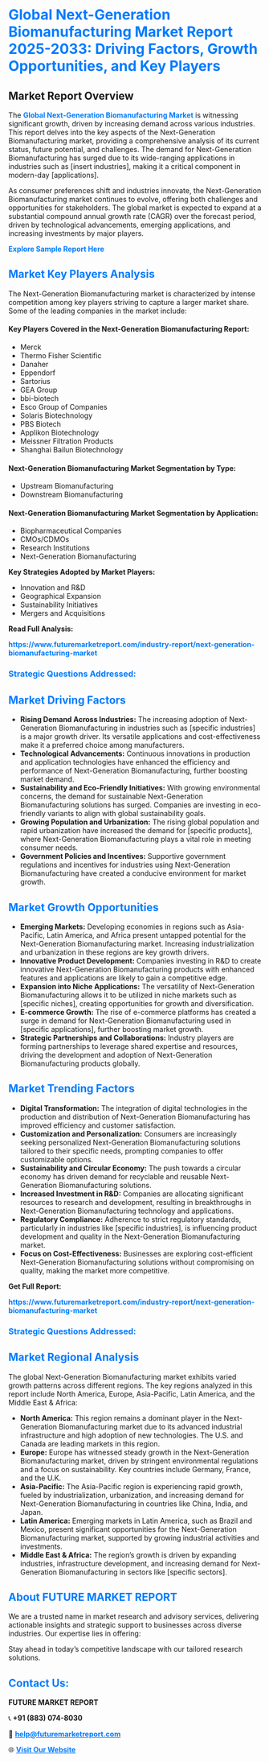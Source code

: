<h1 style="color: #007BFF;">Global Next-Generation Biomanufacturing Market Report 2025-2033: Driving Factors, Growth Opportunities, and Key Players</h1>

<section id="overview">
<h2>Market Report Overview</h2>
<p>The <a href="https://www.futuremarketreport.com/industry-report/next-generation-biomanufacturing-market" style="color: #007BFF; text-decoration: none;"><strong>Global Next-Generation Biomanufacturing Market</strong></a> is witnessing significant growth, driven by increasing demand across various industries. This report delves into the key aspects of the Next-Generation Biomanufacturing market, providing a comprehensive analysis of its current status, future potential, and challenges. The demand for Next-Generation Biomanufacturing has surged due to its wide-ranging applications in industries such as [insert industries], making it a critical component in modern-day [applications].</p>
<p>As consumer preferences shift and industries innovate, the Next-Generation Biomanufacturing market continues to evolve, offering both challenges and opportunities for stakeholders. The global market is expected to expand at a substantial compound annual growth rate (CAGR) over the forecast period, driven by technological advancements, emerging applications, and increasing investments by major players.</p>
</section>

<section id="overview">
<p><a href="https://www.futuremarketreport.com/request-sample/reportId=123907" style="color: #007BFF; text-decoration: none;"><strong>Explore Sample Report Here</strong></a></p>
</section>

<section id="key-players">
<h2 style="color: #007BFF;">Market Key Players Analysis</h2>
<p>The Next-Generation Biomanufacturing market is characterized by intense competition among key players striving to capture a larger market share. Some of the leading companies in the market include:</p>
<h4>Key Players Covered in the Next-Generation Biomanufacturing Report:</h4>
<ul><li>Merck</li><li>Thermo Fisher Scientific</li><li>Danaher</li><li>Eppendorf</li><li>Sartorius</li><li>GEA Group</li><li>bbi-biotech</li><li>Esco Group of Companies</li><li>Solaris Biotechnology</li><li>PBS Biotech</li><li>Applikon Biotechnology</li><li>Meissner Filtration Products</li><li>Shanghai Bailun Biotechnology</li></ul>
<h4>Next-Generation Biomanufacturing Market Segmentation by Type:</h4>
<ul><li>Upstream Biomanufacturing</li><li>Downstream Biomanufacturing</li></ul>

<h4>Next-Generation Biomanufacturing Market Segmentation by Application:</h4>
<ul><li>Biopharmaceutical Companies</li><li>CMOs/CDMOs</li><li>Research Institutions</li><li>Next-Generation Biomanufacturing</li></ul>
<p><strong>Key Strategies Adopted by Market Players:</strong></p>
<ul>
<li>Innovation and R&D</li>
<li>Geographical Expansion</li>
<li>Sustainability Initiatives</li>
<li>Mergers and Acquisitions</li>
</ul>
</section>

<section>
<p><strong>Read Full Analysis: </strong></p><a href="https://www.futuremarketreport.com/industry-report/next-generation-biomanufacturing-market" style="color: #007BFF; text-decoration: none;"><strong>https://www.futuremarketreport.com/industry-report/next-generation-biomanufacturing-market</strong></a>
<h3 style="color: #007BFF;">Strategic Questions Addressed:</h3>
</section>

<section id="driving-factors">
<h2 style="color: #007BFF;">Market Driving Factors</h2>
<ul>
<li><strong>Rising Demand Across Industries:</strong> The increasing adoption of Next-Generation Biomanufacturing in industries such as [specific industries] is a major growth driver. Its versatile applications and cost-effectiveness make it a preferred choice among manufacturers.</li>
<li><strong>Technological Advancements:</strong> Continuous innovations in production and application technologies have enhanced the efficiency and performance of Next-Generation Biomanufacturing, further boosting market demand.</li>
<li><strong>Sustainability and Eco-Friendly Initiatives:</strong> With growing environmental concerns, the demand for sustainable Next-Generation Biomanufacturing solutions has surged. Companies are investing in eco-friendly variants to align with global sustainability goals.</li>
<li><strong>Growing Population and Urbanization:</strong> The rising global population and rapid urbanization have increased the demand for [specific products], where Next-Generation Biomanufacturing plays a vital role in meeting consumer needs.</li>
<li><strong>Government Policies and Incentives:</strong> Supportive government regulations and incentives for industries using Next-Generation Biomanufacturing have created a conducive environment for market growth.</li>
</ul>
</section>

<section id="growth-opportunities">
<h2 style="color: #007BFF;">Market Growth Opportunities</h2>
<ul>
<li><strong>Emerging Markets:</strong> Developing economies in regions such as Asia-Pacific, Latin America, and Africa present untapped potential for the Next-Generation Biomanufacturing market. Increasing industrialization and urbanization in these regions are key growth drivers.</li>
<li><strong>Innovative Product Development:</strong> Companies investing in R&D to create innovative Next-Generation Biomanufacturing products with enhanced features and applications are likely to gain a competitive edge.</li>
<li><strong>Expansion into Niche Applications:</strong> The versatility of Next-Generation Biomanufacturing allows it to be utilized in niche markets such as [specific niches], creating opportunities for growth and diversification.</li>
<li><strong>E-commerce Growth:</strong> The rise of e-commerce platforms has created a surge in demand for Next-Generation Biomanufacturing used in [specific applications], further boosting market growth.</li>
<li><strong>Strategic Partnerships and Collaborations:</strong> Industry players are forming partnerships to leverage shared expertise and resources, driving the development and adoption of Next-Generation Biomanufacturing products globally.</li>
</ul>
</section>

<section id="trending-factors">
<h2 style="color: #007BFF;">Market Trending Factors</h2>
<ul>
<li><strong>Digital Transformation:</strong> The integration of digital technologies in the production and distribution of Next-Generation Biomanufacturing has improved efficiency and customer satisfaction.</li>
<li><strong>Customization and Personalization:</strong> Consumers are increasingly seeking personalized Next-Generation Biomanufacturing solutions tailored to their specific needs, prompting companies to offer customizable options.</li>
<li><strong>Sustainability and Circular Economy:</strong> The push towards a circular economy has driven demand for recyclable and reusable Next-Generation Biomanufacturing solutions.</li>
<li><strong>Increased Investment in R&D:</strong> Companies are allocating significant resources to research and development, resulting in breakthroughs in Next-Generation Biomanufacturing technology and applications.</li>
<li><strong>Regulatory Compliance:</strong> Adherence to strict regulatory standards, particularly in industries like [specific industries], is influencing product development and quality in the Next-Generation Biomanufacturing market.</li>
<li><strong>Focus on Cost-Effectiveness:</strong> Businesses are exploring cost-efficient Next-Generation Biomanufacturing solutions without compromising on quality, making the market more competitive.</li>
</ul>
</section>

<section>
<p><strong>Get Full Report: </strong></p><a href="https://www.futuremarketreport.com/industry-report/next-generation-biomanufacturing-market" style="color: #007BFF; text-decoration: none;"><strong>https://www.futuremarketreport.com/industry-report/next-generation-biomanufacturing-market</strong></a>
<h3 style="color: #007BFF;">Strategic Questions Addressed:</h3>
</section>


<section id="regional-analysis">
<h2 style="color: #007BFF;">Market Regional Analysis</h2>
<p>The global Next-Generation Biomanufacturing market exhibits varied growth patterns across different regions. The key regions analyzed in this report include North America, Europe, Asia-Pacific, Latin America, and the Middle East & Africa:</p>
<ul>
<li><strong>North America:</strong> This region remains a dominant player in the Next-Generation Biomanufacturing market due to its advanced industrial infrastructure and high adoption of new technologies. The U.S. and Canada are leading markets in this region.</li>
<li><strong>Europe:</strong> Europe has witnessed steady growth in the Next-Generation Biomanufacturing market, driven by stringent environmental regulations and a focus on sustainability. Key countries include Germany, France, and the U.K.</li>
<li><strong>Asia-Pacific:</strong> The Asia-Pacific region is experiencing rapid growth, fueled by industrialization, urbanization, and increasing demand for Next-Generation Biomanufacturing in countries like China, India, and Japan.</li>
<li><strong>Latin America:</strong> Emerging markets in Latin America, such as Brazil and Mexico, present significant opportunities for the Next-Generation Biomanufacturing market, supported by growing industrial activities and investments.</li>
<li><strong>Middle East & Africa:</strong> The region’s growth is driven by expanding industries, infrastructure development, and increasing demand for Next-Generation Biomanufacturing in sectors like [specific sectors].</li>
</ul>
</section>

<footer>
<h2 style="color: #007BFF;">About FUTURE MARKET REPORT</h2>
<p>We are a trusted name in market research and advisory services, delivering actionable insights and strategic support to businesses across diverse industries. Our expertise lies in offering:</p>

<p>Stay ahead in today’s competitive landscape with our tailored research solutions.</p>

<h2 style="color: #007BFF;">Contact Us:</h2>
<p><strong>FUTURE MARKET REPORT</strong></p>
<p>📞 <strong>+91 (883) 074-8030</strong></p>
<p>📧 <strong><a href="mailto:help@futuremarketreport.com" style="color: #007BFF;">help@futuremarketreport.com</a></strong></p>
<p>🌐 <strong><a href="https://www.futuremarketreport.com/" style="color: #007BFF;">Visit Our Website</a></strong></p>
</footer>